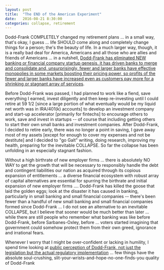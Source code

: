 ```yaml
---
layout: post
title:  "The END of the American Experiment"
date:   2016-08-21 8:30:00
categories: collapse, retirement
---
```

Dodd-Frank COMPLETELY changed my retirement plans ... in a small way, that's okay, I guess ... life SHOULD come along and completely change things for a person; the's the beauty of life.  In a much larger way, though, it is a really bad deal for America, Americans and all those who are allies and friends of Americans ... in a nutshell, [Dodd-Frank has eliminated NEW banking or financial company startup genesis, it has driven banks to merge and consolidate and, unsurprisingly, fewer and larger banks have effective monopolies in some markets boosting their pricing power, so profits of the fewer and larger banks have increased even as customers pay more for a shrinking or stagnant array of services](http://www.wsj.com/articles/dodd-franks-effect-on-small-banks-is-muted-1443993212).

Before Dodd-Frank was passed, I had planned to work like a fiend, save everything I earned, invest diligently and then keep re-investing until I could retire at 59 1/2 [since a large portion of what eventually would be my liquid net worth was in IRA/401(k) accounts] to develop an investment company and start-up accelerator [primarily for fintechs] to encourage others to work, save and invest in startups -- of course that including getting others to start their own small banks and investment companies.  After Dodd-Frank, I decided to retire early, there was no longer a point in saving, I gave away most of my assets [except for enough to cover my expenses and not be destitute] and I decided to "go Galt" writing, doing research, improving my health, preparing for the inevitable COLLAPSE.  So far the collapse has been unfolding in an especially stagnant fashion.

Without a high birthrate of new employer firms ... there is absolutely NO WAY to get the growth that will be necessary to responsibly handle the debt and contingent liabilities our nation as acquired through its copious expansion of entitlements ... a diverse financial ecosystem with robust array of capital alternatives are essential for spurring the birthrate and initial expansion of new employer firms .... Dodd-Frank has killed the goose that laid the golden eggs; look at the disaster it has caused in banking, particularly in small banking and small financial companies -- there's been fewer than a handful of new small banking and small financial companies formed since Dodd-Frank ... I do not see an alternative to an inevitable COLLAPSE, but I believe that sooner would be much better than later ... while there are still people who remember what banking was like before Dodd-Frank, before Sarbanes-Oxley, before ... voters started imagining that government could somehow protect them from their own greed, ignorance and irrational fears.

Whenever I worry that I might be over-confident or lacking in humility, I spend time looking at [public perception of Dodd-Frank, not just the legislation but the actual regulatory implementation](https://en.wikipedia.org/wiki/Dodd%E2%80%93Frank_Wall_Street_Reform_and_Consumer_Protection_Act) ... few things have the absolute soul-crushing, slit-your-wrists-and-hope-no-one-finds-you quality of Dodd-Frank
